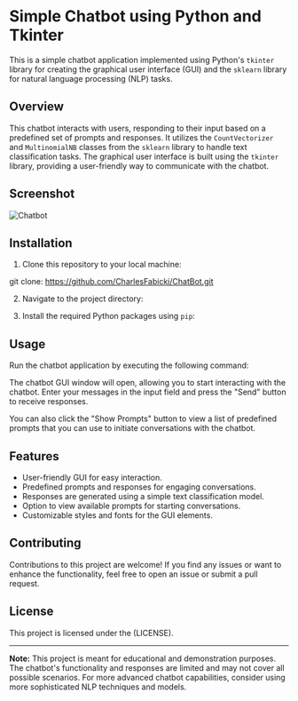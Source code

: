 # Simple Chatbot using Python and Tkinter

This is a simple chatbot application implemented using Python's `tkinter` library for creating the graphical user interface (GUI) and the `sklearn` library for natural language processing (NLP) tasks.

## Overview

This chatbot interacts with users, responding to their input based on a predefined set of prompts and responses. It utilizes the `CountVectorizer` and `MultinomialNB` classes from the `sklearn` library to handle text classification tasks. The graphical user interface is built using the `tkinter` library, providing a user-friendly way to communicate with the chatbot.

## Screenshot
![Chatbot](https://github.com/CharlesFabicki/ChatBot/assets/103677730/2cbe2c14-bbb5-420d-80d0-5f3d0ac2ac27)

## Installation

1. Clone this repository to your local machine:

git clone: https://github.com/CharlesFabicki/ChatBot.git

2. Navigate to the project directory:

3. Install the required Python packages using `pip`:


## Usage

Run the chatbot application by executing the following command:


The chatbot GUI window will open, allowing you to start interacting with the chatbot. Enter your messages in the input field and press the "Send" button to receive responses.

You can also click the "Show Prompts" button to view a list of predefined prompts that you can use to initiate conversations with the chatbot.

## Features

- User-friendly GUI for easy interaction.
- Predefined prompts and responses for engaging conversations.
- Responses are generated using a simple text classification model.
- Option to view available prompts for starting conversations.
- Customizable styles and fonts for the GUI elements.

## Contributing

Contributions to this project are welcome! If you find any issues or want to enhance the functionality, feel free to open an issue or submit a pull request.

## License

This project is licensed under the (LICENSE).

---

**Note:** This project is meant for educational and demonstration purposes. The chatbot's functionality and responses are limited and may not cover all possible scenarios. For more advanced chatbot capabilities, consider using more sophisticated NLP techniques and models.

